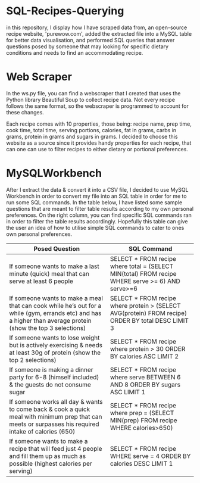 # SQL-Recipes-Querying
in this repository, I display how I have scraped data from, an open-source recipe website, 'purewow.com', added the extracted file into a MySQL table for better data visualisation, and performed SQL queries that answer questions posed by someone that may looking for specific dietary conditions and needs to find an accommodating recipe.

# Web Scraper
In the ws.py file, you can find a webscraper that I created that uses the Python library Beautiful Soup to collect recipe data. Not every recipe follows the same format, so the webscraper is programmed to account for these changes.

Each recipe comes with 10 properties, those being: recipe name, prep time, cook time, total time, serving portions, calories, fat in grams, carbs in grams, protein in grams and sugars in grams. I decided to choose this website as a source since it provides handy properties for each recipe, that can one can use to filter recipes to either dietary or portional preferences.

# MySQLWorkbench
After I extract the data & convert it into a CSV file, I decided to use MySQL Workbench in order to convert my file into an SQL table in order for me to run some SQL commands. In the table below, I have listed some sample questions that are meant to filter table results according to my own personal preferences. On the right column, you can find specific SQL commands ran in order to filter the table results accordingly. Hopefully this table can give the user an idea of how to utilise simple SQL commands to cater to ones own personal preferences.

Posed Question | SQL Command 
--- | --- 
If someone wants to make a last minute (quick) meal that can serve at least 6 people | SELECT * FROM recipe where total = (SELECT MIN(total) FROM recipe WHERE serve >= 6) AND serve>=6
If someone wants to make a meal that can cook while he’s out for a while (gym, errands etc) and has a higher than average protein (show the top 3 selections) | SELECT * FROM recipe where protein > (SELECT AVG(protein) FROM recipe) ORDER BY total DESC LIMIT 3
If someone wants to lose weight but is actively exercising & needs at least 30g of protein (show the top 2 selections) | SELECT * FROM recipe where protein > 30 ORDER BY calories ASC LIMIT 2
If someone is making a dinner party for 6-8 (himself included) & the guests do not consume sugar | SELECT * FROM recipe where serve BETWEEN 6 AND 8 ORDER BY sugars ASC LIMIT 1
If someone works all day & wants to come back & cook a quick meal with minimum prep that can meets or surpasses his required intake of calories (650) | SELECT * FROM recipe where prep = (SELECT MIN(prep) FROM recipe WHERE calories>650)
If someone wants to make a recipe that will feed just 4 people and fill them up as much as possible (highest calories per serving) | SELECT * FROM recipe WHERE serve = 4 ORDER BY calories DESC LIMIT 1
